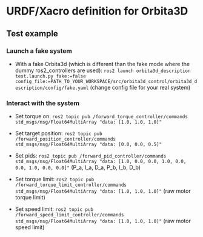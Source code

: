 # URDF/Xacro definition for Orbita3D

## Test example

### Launch a fake system

- With a fake Orbita3d (which is different than the fake mode where the dummy ros2_controllers are used): ``ros2 launch orbita3d_description test.launch.py fake:=false config_file:=PATH_TO_YOUR_WORKSPACE/src/orbita3d_control/orbita3d_description/config/fake.yaml`` (change config file for your real system)

### Interact with the system

- Set torque on: ``ros2 topic pub /forward_torque_controller/commands std_msgs/msg/Float64MultiArray "data: [1.0, 1.0, 1.0]"``

- Set target position: ``ros2 topic pub /forward_position_controller/commands std_msgs/msg/Float64MultiArray "data: [0.0, 0.0, 0.5]"``

- Set pids: ``ros2 topic pub /forward_pid_controller/commands std_msgs/msg/Float64MultiArray "data: [1.0, 0.0, 0.0, 1.0, 0.0, 0.0, 1.0, 0.0, 0.0]"`` (P_a, I_a, D_a, P_b, I_b, D_b)

- Set torque limit: ``ros2 topic pub /forward_torque_limit_controller/commands std_msgs/msg/Float64MultiArray "data: [1.0, 1.0, 1.0]"`` (raw motor torque limit)

- Set speed limit: ``ros2 topic pub /forward_speed_limit_controller/commands std_msgs/msg/Float64MultiArray "data: [1.0, 1.0, 1.0]"`` (raw motor speed limit)
